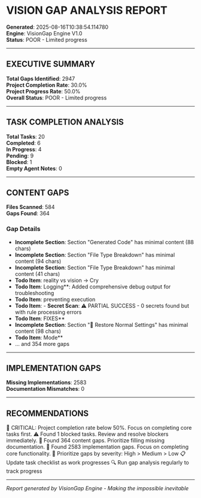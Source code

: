 # VISION GAP ANALYSIS REPORT

**Generated**: 2025-08-16T10:38:54.114780  
**Engine**: VisionGap Engine V1.0  
**Status**: POOR - Limited progress  

---

## EXECUTIVE SUMMARY

**Total Gaps Identified**: 2947  
**Project Completion Rate**: 30.0%  
**Project Progress Rate**: 50.0%  
**Overall Status**: POOR - Limited progress  

---

## TASK COMPLETION ANALYSIS

**Total Tasks**: 20  
**Completed**: 6  
**In Progress**: 4  
**Pending**: 9  
**Blocked**: 1  
**Empty Agent Notes**: 0  

---

## CONTENT GAPS

**Files Scanned**: 584  
**Gaps Found**: 364  

### Gap Details
- **Incomplete Section**: Section "Generated Code" has minimal content (88 chars)
- **Incomplete Section**: Section "File Type Breakdown" has minimal content (94 chars)
- **Incomplete Section**: Section "File Type Breakdown" has minimal content (41 chars)
- **Todo Item**: reality vs vision -> Cry
- **Todo Item**: Logging**: Added comprehensive debug output for troubleshooting
- **Todo Item**: preventing execution
- **Todo Item**: - **Secret Scan**: ⚠️ PARTIAL SUCCESS - 0 secrets found but with rule processing errors
- **Todo Item**: FIXES**
- **Incomplete Section**: Section "🔄 Restore Normal Settings" has minimal content (98 chars)
- **Todo Item**: Mode**
- ... and 354 more gaps

---
## IMPLEMENTATION GAPS

**Missing Implementations**: 2583  
**Documentation Mismatches**: 0  

---
## RECOMMENDATIONS

🚨 CRITICAL: Project completion rate below 50%. Focus on completing core tasks first.
⚠️ Found 1 blocked tasks. Review and resolve blockers immediately.
📄 Found 364 content gaps. Prioritize filling missing documentation.
🔧 Found 2583 implementation gaps. Focus on completing core functionality.
🎯 Prioritize gaps by severity: High > Medium > Low
📋 Update task checklist as work progresses
🔍 Run gap analysis regularly to track progress

---
*Report generated by VisionGap Engine - Making the impossible inevitable*